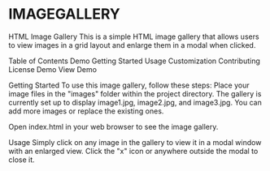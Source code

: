 # IMAGEGALLERY
HTML Image Gallery
This is a simple HTML image gallery that allows users to view images in a grid layout and enlarge them in a modal when clicked.

Table of Contents
Demo
Getting Started
Usage
Customization
Contributing
License
Demo
View Demo

Getting Started
To use this image gallery, follow these steps:
Place your image files in the "images" folder within the project directory. The gallery is currently set up to display image1.jpg, image2.jpg, and image3.jpg. You can add more images or replace the existing ones.

Open index.html in your web browser to see the image gallery.

Usage
Simply click on any image in the gallery to view it in a modal window with an enlarged view. Click the "x" icon or anywhere outside the modal to close it.
